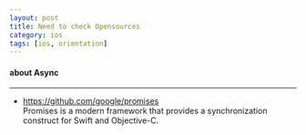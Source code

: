 ```yaml
---
layout: post
title: Need to check Opensources
category: ios
tags: [ios, orientation]
---
```


#### about Async
-----

* https://github.com/google/promises  
  Promises is a modern framework that provides a synchronization construct for Swift and Objective-C.
